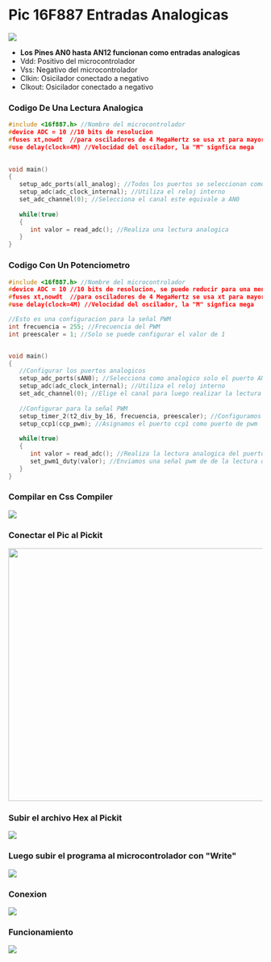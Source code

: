 # Pic 16F887 Entradas Analogicas

<img src="https://github.com/IDiegoUlises/Pic-Entradas-Analogicas/blob/main/Images/16f887-Pic.png"  />

* **Los Pines AN0 hasta AN12 funcionan como entradas analogicas**
* Vdd: Positivo del microcontrolador
* Vss: Negativo del microcontrolador
* Clkin: Osicilador conectado a negativo
* Clkout: Osicilador conectado a negativo

### Codigo De Una Lectura Analogica

```c
#include <16f887.h> //Nombre del microcontrolador
#device ADC = 10 //10 bits de resolucion
#fuses xt,nowdt  //para osciladores de 4 MegaHertz se usa xt para mayores usa hs
#use delay(clock=4M) //Velocidad del oscilador, la "M" signfica mega
 

void main()
{
   setup_adc_ports(all_analog); //Todos los puertos se seleccionan como analogicos
   setup_adc(adc_clock_internal); //Utiliza el reloj interno
   set_adc_channel(0); //Selecciona el canal este equivale a AN0
   
   while(true)
   {
      int valor = read_adc(); //Realiza una lectura analogica
   }
}
```

### Codigo Con Un Potenciometro

```c
#include <16f887.h> //Nombre del microcontrolador
#device ADC = 10 //10 bits de resolucion, se puede reducir para una menor resolucion
#fuses xt,nowdt  //para osciladores de 4 MegaHertz se usa xt para mayores usa hs
#use delay(clock=4M) //Velocidad del oscilador, la "M" signfica mega

//Esto es una configuracion para la señal PWM
int frecuencia = 255; //Frecuencia del PWM
int preescaler = 1; //Solo se puede configurar el valor de 1 


void main()
{
   //Configurar los puertos analogicos
   setup_adc_ports(sAN0); //Selecciona como analogico solo el puerto AN0, se puede usar all_analog para activar todos los puertos analogicos
   setup_adc(adc_clock_internal); //Utiliza el reloj interno
   set_adc_channel(0); //Elige el canal para luego realizar la lectura este equivale a AN0 
   
   //Configurar para la señal PWM
   setup_timer_2(t2_div_by_16, frecuencia, preescaler); //Configuramos el timer2 ya que la señal pwm se genera con ayuda del reloj del timer2
   setup_ccp1(ccp_pwm); //Asignamos el puerto ccp1 como puerto de pwm
   
   while(true)
   {
      int valor = read_adc(); //Realiza la lectura analogica del puerto AN0
      set_pwm1_duty(valor); //Enviamos una señal pwm de de la lectura del puerto analogico
   }
}
```
### Compilar en Css Compiler
<img src="https://github.com/IDiegoUlises/Pic-Entradas-Analogicas/blob/main/Images/Codigo-Imagen.png"  />

### Conectar el Pic al Pickit 
<img src="https://github.com/IDiegoUlises/Pic-Entradas-Analogicas/blob/main/Images/Pickit3.jpg" width="1000" height="500" />

### Subir el archivo Hex al Pickit 
<img src="https://github.com/IDiegoUlises/Pic-Entradas-Analogicas/blob/main/Images/Importar-Hex.png"  />

### Luego subir el programa al microcontrolador con "Write"
<img src="https://github.com/IDiegoUlises/Pic-Entradas-Analogicas/blob/main/Images/Write-pickit.png"  />

### Conexion
<img src="https://github.com/IDiegoUlises/Pic-Entradas-Analogicas/blob/main/Images/Circuito-En-Fritzing.png" />

### Funcionamiento
![](https://github.com/IDiegoUlises/Pic-Entradas-Analogicas/blob/main/Images/Entradas-Analogicas-Pic.gif)
